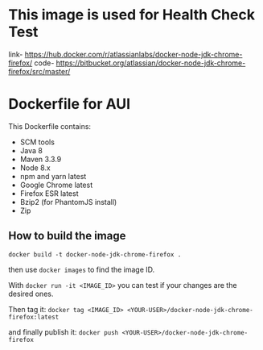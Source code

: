 # This image is used for Health Check Test
 link- https://hub.docker.com/r/atlassianlabs/docker-node-jdk-chrome-firefox/
 code- https://bitbucket.org/atlassian/docker-node-jdk-chrome-firefox/src/master/



# Dockerfile for AUI

This Dockerfile contains:

* SCM tools
* Java 8
* Maven 3.3.9
* Node 8.x
* npm and yarn latest
* Google Chrome latest
* Firefox ESR latest
* Bzip2 (for PhantomJS install)
* Zip

## How to build the image
```
docker build -t docker-node-jdk-chrome-firefox .
```

then use `docker images` to find the image ID.

With `docker run -it <IMAGE_ID>` you can test if your changes are the desired ones.

Then tag it: `docker tag <IMAGE_ID> <YOUR-USER>/docker-node-jdk-chrome-firefox:latest`

and finally publish it: `docker push <YOUR-USER>/docker-node-jdk-chrome-firefox`
